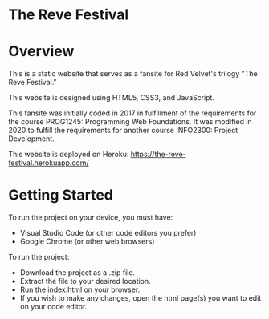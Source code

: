 The Reve Festival
=================

Overview
========
This is a static website that serves as a fansite for Red Velvet's trilogy "The Reve Festival." 

This website is designed using HTML5, CSS3, and JavaScript.

This fansite was initially coded in 2017 in fulfillment of the requirements for the course
PROG1245: Programming Web Foundations. It was modified in 2020 to fulfill the requirements 
for another course INFO2300: Project Development.

This website is deployed on Heroku:
https://the-reve-festival.herokuapp.com/


Getting Started
===============

To run the project on your device, you must have:
* Visual Studio Code (or other code editors you prefer)
* Google Chrome (or other web browsers)

To run the project:
* Download the project as a .zip file.
* Extract the file to your desired location.
* Run the index.html on your browser.
* If you wish to make any changes, open the html page(s) you want to edit on your code editor.



